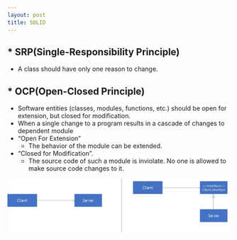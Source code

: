 ```yaml
---
layout: post
title: SOLID
---
```

## * SRP(Single-Responsibility Principle) 
  - A class should have only one reason to change.
  
## * OCP(Open-Closed Principle)
  - Software entities (classes, modules, functions, etc.) should be open for extension, but closed for modification.
  - When a single change to a program results in a cascade of changes to dependent module 
  - “Open For Extension”
    - The behavior of the module can be extended. 
  - “Closed for Modification”.
    - The source code of such a module is inviolate. No one is allowed to make source code changes to it.
    
 ![](https://github.com/podongy/podongy.github.io/blob/master/images/fig_1.jpg)
